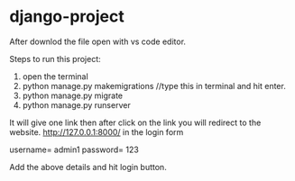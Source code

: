 # django-project

After downlod the file open with vs code editor.

Steps to run this project:

1) open the terminal
2) python manage.py makemigrations //type this in terminal and hit enter.
3) python manage.py migrate
4) python manage.py runserver

It will give one link then after click on the link you will redirect to the website. http://127.0.0.1:8000/
in the login form 

username= admin1
password= 123

Add the above details and hit login button.
